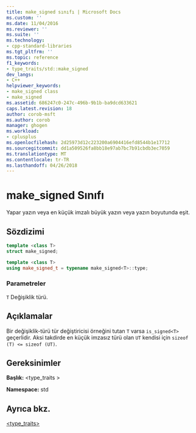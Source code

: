 ```yaml
---
title: make_signed sınıfı | Microsoft Docs
ms.custom: ''
ms.date: 11/04/2016
ms.reviewer: ''
ms.suite: ''
ms.technology:
- cpp-standard-libraries
ms.tgt_pltfrm: ''
ms.topic: reference
f1_keywords:
- type_traits/std::make_signed
dev_langs:
- C++
helpviewer_keywords:
- make_signed class
- make_signed
ms.assetid: 686247c0-247c-496b-9b1b-ba9dcd633621
caps.latest.revision: 18
author: corob-msft
ms.author: corob
manager: ghogen
ms.workload:
- cplusplus
ms.openlocfilehash: 2d25973d12c223200a6904416efd8544b1e17712
ms.sourcegitcommit: dd1a509526fa8bb18e97ab7bc7b91cbdb3ec7059
ms.translationtype: MT
ms.contentlocale: tr-TR
ms.lasthandoff: 04/26/2018
---
```

# <a name="makesigned-class"></a>make_signed Sınıfı

Yapar yazın veya en küçük imzalı büyük yazın veya yazın boyutunda eşit.

## <a name="syntax"></a>Sözdizimi

```cpp
template <class T>
struct make_signed;

template <class T>
using make_signed_t = typename make_signed<T>::type;
```

### <a name="parameters"></a>Parametreler

`T` Değişiklik türü.

## <a name="remarks"></a>Açıklamalar

Bir değişiklik-türü tür değiştiricisi örneğini tutan `T` varsa `is_signed<T>` geçerlidir. Aksi takdirde en küçük imzasız türü olan `UT` kendisi için `sizeof (T) <= sizeof (UT)`.

## <a name="requirements"></a>Gereksinimler

**Başlık:** \<type_traits >

**Namespace:** std

## <a name="see-also"></a>Ayrıca bkz.

[<type_traits>](../standard-library/type-traits.md)<br/>
